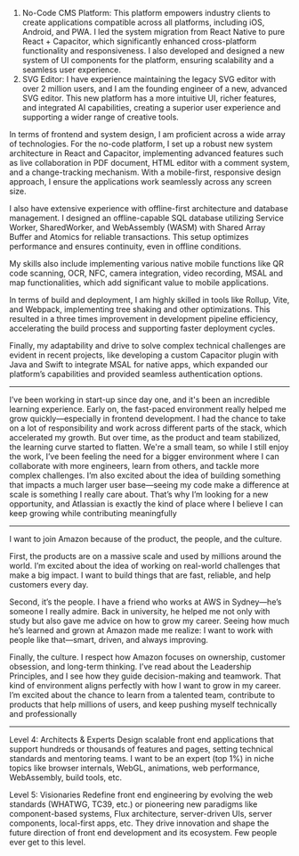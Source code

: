 1. No-Code CMS Platform: This platform empowers industry clients to create applications compatible across all platforms, including iOS, Android, and PWA. I led the system migration from React Native to pure React + Capacitor, which significantly enhanced cross-platform functionality and responsiveness. I also developed and designed a new system of UI components for the platform, ensuring scalability and a seamless user experience.
2. SVG Editor: I have experience maintaining the legacy SVG editor with over 2 million users, and I am the founding engineer of a new, advanced SVG editor. This new platform has a more intuitive UI, richer features, and integrated AI capabilities, creating a superior user experience and supporting a wider range of creative tools.

In terms of frontend and system design, I am proficient across a wide array of technologies. For the no-code platform, I set up a robust new system architecture in React and Capacitor, implementing advanced features such as live collaboration in PDF document, HTML editor with a comment system, and a change-tracking mechanism. With a mobile-first, responsive design approach, I ensure the applications work seamlessly across any screen size.

I also have extensive experience with offline-first architecture and database management. I designed an offline-capable SQL database utilizing Service Worker, SharedWorker, and WebAssembly (WASM) with Shared Array Buffer and Atomics for reliable transactions. This setup optimizes performance and ensures continuity, even in offline conditions.

My skills also include implementing various native mobile functions like QR code scanning, OCR, NFC, camera integration, video recording, MSAL and map functionalities, which add significant value to mobile applications.

In terms of build and deployment, I am highly skilled in tools like Rollup, Vite, and Webpack, implementing tree shaking and other optimizations. This resulted in a three times improvement in development pipeline efficiency, accelerating the build process and supporting faster deployment cycles.

Finally, my adaptability and drive to solve complex technical challenges are evident in recent projects, like developing a custom Capacitor plugin with Java and Swift to integrate MSAL for native apps, which expanded our platform’s capabilities and provided seamless authentication options.

---

I’ve been working in start-up since day one, and it's been an incredible learning experience. Early on, the fast-paced environment really helped me grow quickly—especially in frontend development. I had the chance to take on a lot of responsibility and work across different parts of the stack, which accelerated my growth. But over time, as the product and team stabilized, the learning curve started to flatten. We're a small team, so while I still enjoy the work, I’ve been feeling the need for a bigger environment where I can collaborate with more engineers, learn from others, and tackle more complex challenges. I’m also excited about the idea of building something that impacts a much larger user base—seeing my code make a difference at scale is something I really care about. That’s why I’m looking for a new opportunity, and Atlassian is exactly the kind of place where I believe I can keep growing while contributing meaningfully

---

I want to join Amazon because of the product, the people, and the culture.

First, the products are on a massive scale and used by millions around the world. I’m excited about the idea of working on real-world challenges that make a big impact. I want to build things that are fast, reliable, and help customers every day.

Second, it’s the people. I have a friend who works at AWS in Sydney—he’s someone I really admire. Back in university, he helped me not only with study but also gave me advice on how to grow my career. Seeing how much he’s learned and grown at Amazon made me realize: I want to work with people like that—smart, driven, and always improving.

Finally, the culture. I respect how Amazon focuses on ownership, customer obsession, and long-term thinking. I’ve read about the Leadership Principles, and I see how they guide decision-making and teamwork. That kind of environment aligns perfectly with how I want to grow in my career. I’m excited about the chance to learn from a talented team, contribute to products that help millions of users, and keep pushing myself technically and professionally

---

Level 4: Architects & Experts
Design scalable front end applications that support hundreds or thousands of features and pages, setting technical standards and mentoring teams. I want to be an expert (top 1%) in niche topics like browser internals, WebGL, animations, web performance, WebAssembly, build tools, etc.

Level 5: Visionaries
Redefine front end engineering by evolving the web standards (WHATWG, TC39, etc.) or pioneering new paradigms like component-based systems, Flux architecture, server-driven UIs, server components, local-first apps, etc. They drive innovation and shape the future direction of front end development and its ecosystem. Few people ever get to this level.